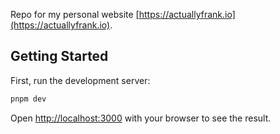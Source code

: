 Repo for my personal website [https://actuallyfrank.io](https://actuallyfrank.io).

## Getting Started

First, run the development server:

```bash
pnpm dev
```

Open [http://localhost:3000](http://localhost:3000) with your browser to see the result.
